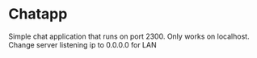 # Chatapp

Simple chat application that runs on port 2300. Only works on localhost. Change server listening ip to 0.0.0.0 for LAN
